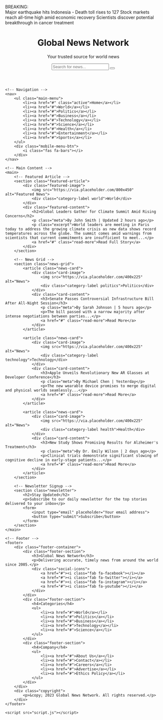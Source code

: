 <!DOCTYPE html>
<html lang="en">
<head>
    <meta charset="UTF-8">
    <meta name="viewport" content="width=device-width, initial-scale=1.0">
    <title>Global News Network</title>
    <link rel="stylesheet" href="styles.css">
    <link rel="stylesheet" href="https://cdnjs.cloudflare.com/ajax/libs/font-awesome/6.4.0/css/all.min.css">
</head>
<body>
    <!-- Breaking News Ticker -->
    <div class="breaking-news">
        <div class="breaking-news-label">BREAKING:</div>
        <div class="ticker">
            <div class="ticker-content">
                <span>Major earthquake hits Indonesia - Death toll rises to 127</span>
                <span>Stock markets reach all-time high amid economic recovery</span>
                <span>Scientists discover potential breakthrough in cancer treatment</span>
            </div>
        </div>
    </div>
    <!-- Header -->
    <header>
        <div class="header-container">
            <div class="logo">
                <h1>Global News Network</h1>
                <p>Your trusted source for world news</p>
            </div>
            <div class="search-bar">
                <input type="text" placeholder="Search for news...">
                <button><i class="fas fa-search"></i></button>
            </div>
        </div>
    </header>

    <!-- Navigation -->
    <nav>
        <ul class="main-menu">
            <li><a href="#" class="active">Home</a></li>
            <li><a href="#">World</a></li>
            <li><a href="#">Politics</a></li>
            <li><a href="#">Business</a></li>
            <li><a href="#">Technology</a></li>
            <li><a href="#">Science</a></li>
            <li><a href="#">Health</a></li>
            <li><a href="#">Entertainment</a></li>
            <li><a href="#">Sports</a></li>
        </ul>
        <div class="mobile-menu-btn">
            <i class="fas fa-bars"></i>
        </div>
    </nav>

    <!-- Main Content -->
    <main>
        <!-- Featured Article -->
        <section class="featured-article">
            <div class="featured-image">
                <img src="https://via.placeholder.com/800x450" alt="Featured News">
                <div class="category-label world">World</div>
            </div>
            <div class="featured-content">
                <h2>Global Leaders Gather for Climate Summit Amid Rising Concerns</h2>
                <p class="meta">By John Smith | Updated 2 hours ago</p>
                <p class="excerpt">World leaders are meeting in Paris today to address the growing climate crisis as new data shows record temperatures across the globe. The summit comes amid warnings from scientists that current commitments are insufficient to meet...</p>
                <a href="#" class="read-more">Read Full Story</a>
            </div>
        </section>

        <!-- News Grid -->
        <section class="news-grid">
            <article class="news-card">
                <div class="card-image">
                    <img src="https://via.placeholder.com/400x225" alt="News">
                    <div class="category-label politics">Politics</div>
                </div>
                <div class="card-content">
                    <h3>Senate Passes Controversial Infrastructure Bill After All-Night Session</h3>
                    <p class="meta">By Sarah Johnson | 5 hours ago</p>
                    <p>The bill passed with a narrow majority after intense negotiations between parties...</p>
                    <a href="#" class="read-more">Read More</a>
                </div>
            </article>

            <article class="news-card">
                <div class="card-image">
                    <img src="https://via.placeholder.com/400x225" alt="News">
                    <div class="category-label technology">Technology</div>
                </div>
                <div class="card-content">
                    <h3>Apple Unveils Revolutionary New AR Glasses at Developer Conference</h3>
                    <p class="meta">By Michael Chen | Yesterday</p>
                    <p>The new wearable device promises to merge digital and physical worlds seamlessly...</p>
                    <a href="#" class="read-more">Read More</a>
                </div>
            </article>

            <article class="news-card">
                <div class="card-image">
                    <img src="https://via.placeholder.com/400x225" alt="News">
                    <div class="category-label health">Health</div>
                </div>
                <div class="card-content">
                    <h3>New Study Shows Promising Results for Alzheimer's Treatment</h3>
                    <p class="meta">By Dr. Emily Wilson | 2 days ago</p>
                    <p>Clinical trials demonstrate significant slowing of cognitive decline in early-stage patients...</p>
                    <a href="#" class="read-more">Read More</a>
                </div>
            </article>
        </section>

        <!-- Newsletter Signup -->
        <section class="newsletter">
            <h2>Stay Updated</h2>
            <p>Subscribe to our daily newsletter for the top stories delivered to your inbox</p>
            <form>
                <input type="email" placeholder="Your email address">
                <button type="submit">Subscribe</button>
            </form>
        </section>
    </main>

    <!-- Footer -->
    <footer>
        <div class="footer-container">
            <div class="footer-section">
                <h3>Global News Network</h3>
                <p>Delivering accurate, timely news from around the world since 2005.</p>
                <div class="social-icons">
                    <a href="#"><i class="fab fa-facebook"></i></a>
                    <a href="#"><i class="fab fa-twitter"></i></a>
                    <a href="#"><i class="fab fa-instagram"></i></a>
                    <a href="#"><i class="fab fa-youtube"></i></a>
                </div>
            </div>
            <div class="footer-section">
                <h4>Categories</h4>
                <ul>
                    <li><a href="#">World</a></li>
                    <li><a href="#">Politics</a></li>
                    <li><a href="#">Business</a></li>
                    <li><a href="#">Technology</a></li>
                    <li><a href="#">Science</a></li>
                </ul>
            </div>
            <div class="footer-section">
                <h4>Company</h4>
                <ul>
                    <li><a href="#">About Us</a></li>
                    <li><a href="#">Contact</a></li>
                    <li><a href="#">Careers</a></li>
                    <li><a href="#">Advertise</a></li>
                    <li><a href="#">Ethics Policy</a></li>
                </ul>
            </div>
        </div>
        <div class="copyright">
            <p>&copy; 2023 Global News Network. All rights reserved.</p>
        </div>
    </footer>

    <script src="script.js"></script>
</body>
</html>
